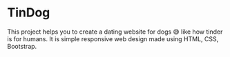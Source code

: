 # TinDog
This project helps you to create a dating website for dogs 😅 like how tinder is for humans. It is simple responsive web design made using HTML, CSS, Bootstrap.
